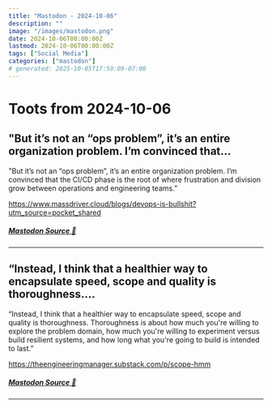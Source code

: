 ```yaml
---
title: "Mastodon - 2024-10-06"
description: ""
image: "/images/mastodon.png"
date: 2024-10-06T00:00:00Z
lastmod: 2024-10-06T00:00:00Z
tags: ["Social Media"]
categories: ["mastodon"]
# generated: 2025-10-05T17:59:09-07:00
---
```


# Toots from 2024-10-06

## "But it’s not an “ops problem”, it’s an entire organization problem. I’m convinced that...

"But it’s not an “ops problem”, it’s an entire organization problem. I’m convinced that the CI/CD phase is the root of where frustration and division grow between operations and engineering teams.”

<https://www.massdriver.cloud/blogs/devops-is-bullshit?utm_source=pocket_shared>

##### [Mastodon Source 🐘](https://hachyderm.io/@mweagle/113263067226984672)

---

## “Instead, I think that a healthier way to encapsulate speed, scope and quality is thoroughness....

“Instead, I think that a healthier way to encapsulate speed, scope and quality is thoroughness. Thoroughness is about how much you're willing to explore the problem domain, how much you're willing to experiment versus build resilient systems, and how long what you're going to build is intended to last.”

<https://theengineeringmanager.substack.com/p/scope-hmm>

##### [Mastodon Source 🐘](https://hachyderm.io/@mweagle/113258174897228072)

---

